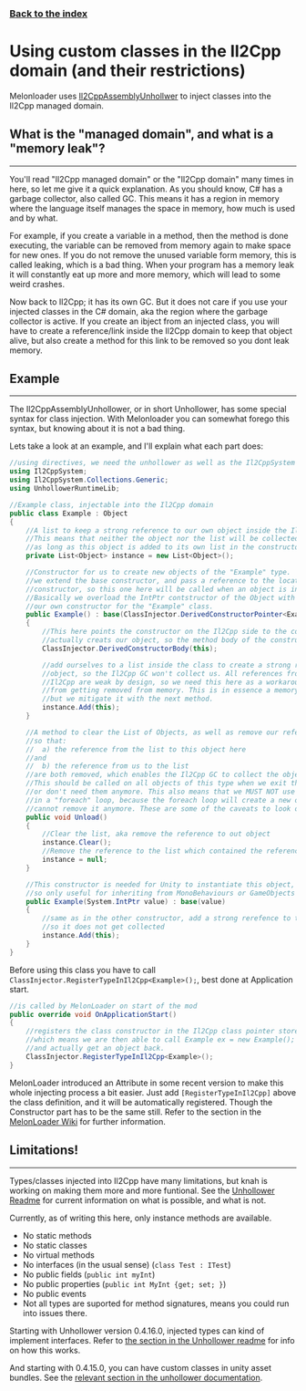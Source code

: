 ### [Back to the index](./../../Devs.md)

# Using custom classes in the Il2Cpp domain (and their restrictions)

Melonloader uses [Il2CppAssemblyUnhollwer](https://github.com/knah/Il2CppAssemblyUnhollower) to inject classes into the Il2Cpp managed domain. 

## What is the "managed domain", and what is a "memory leak"?
---
You'll read "Il2Cpp managed domain" or the "Il2Cpp domain" many times in here, so let me give it a quick explanation. As you should know, C# has a garbage collector, also called GC. This means it has a region in memory where the language itself manages the space in memory, how much is used and by what. 

For example, if you create a variable in a method, then the method is done executing, the variable can be removed from memory again to make space for new ones. If you do not remove the unused variable form memory, this is called leaking, which is a bad thing. When your program has a memory leak it will constantly eat up more and more memory, which will lead to some weird crashes. 

Now back to Il2Cpp; it has its own GC. But it does not care if you use your injected classes in the C# domain, aka the region where the garbage collector is active. If you create an ibject from an injected class, you will have to create a reference/link inside the Il2Cpp domain to keep that object alive, but also create a method for this link to be removed so you dont leak memory.

## Example
---
The Il2CppAssemblyUnhollower, or in short Unhollower, has some special syntax for class injection. With Melonloader you can somewhat forego this syntax, but knowing about it is not a bad thing.

Lets take a look at an example, and I'll explain what each part does:
```cs
//using directives, we need the unhollower as well as the Il2CppSystem
using Il2CppSystem;
using Il2CppSystem.Collections.Generic;
using UnhollowerRuntimeLib;

//Example class, injectable into the Il2Cpp domain
public class Example : Object
{
    //A list to keep a strong reference to our own object inside the Il2Cpp domain.
    //This means that neither the object nor the list will be collected by the GC
    //as long as this object is added to its own list in the constructor.
    private List<Object> instance = new List<Object>();

    //Constructor for us to create new objects of the "Example" type.
    //we extend the base constructor, and pass a reference to the location of our 
    //constructor, so this one here will be called when an object is instantiated.
    //Basically we overload the IntPtr contstructor of the Object with a pointer to 
    //our own constructor for the "Example" class.
    public Example() : base(ClassInjector.DerivedConstructorPointer<Example>())
    {
        //This here points the constructor on the Il2Cpp side to the code which
        //actually creats our object, so the method body of the constructor.
        ClassInjector.DerivedConstructorBody(this);

        //add ourselves to a list inside the class to create a strong reference to this
        //object, so the Il2Cpp GC won't collect us. All references from Mono/C# to
        //Il2Cpp are weak by design, so we need this here as a workaround to keep us
        //from getting removed from memory. This is in essence a memory leak by design
        //but we mitigate it with the next method.
        instance.Add(this);
    }

    //A method to clear the List of Objects, as well as remove our reference to it, 
    //so that: 
    //  a) the reference from the list to this object here
    //and 
    //  b) the reference from us to the list 
    //are both removed, which enables the Il2Cpp GC to collect the objects. 
    //This should be called on all objects of this type when we exit the program, 
    //or don't need them anymore. This also means that we MUST NOT use custom classes
    //in a "foreach" loop, because the foreach loop will create a new object, but it 
    //cannot remove it anymore. These are some of the caveats to look out for. 
    public void Unload()
    {
        //Clear the list, aka remove the reference to out object
        instance.Clear();
        //Remove the reference to the list which contained the reference to our selves. 
        instance = null;
    }

    //This constructor is needed for Unity to instantiate this object, 
    //so only useful for inheriting from MonoBehaviours or GameObjects 
    public Example(System.IntPtr value) : base(value)
    {
        //same as in the other constructor, add a strong rerefence to this object 
        //so it does not get collected
        instance.Add(this);
    }
}
```
Before using this class you have to call `ClassInjector.RegisterTypeInIl2Cpp<Example>();`, best done at Application start.
```cs
//is called by MelonLoader on start of the mod
public override void OnApplicationStart()
{
    //registers the class constructor in the Il2Cpp class pointer store,
    //which means we are then able to call Example ex = new Example(); 
    //and actually get an object back.
    ClassInjector.RegisterTypeInIl2Cpp<Example>();
}
```
MelonLoader introduced an Attribute in some recent version to make this whole injecting process a bit easier. Just add `[RegisterTypeInIl2Cpp]` above the class definition, and it will be automatically registered. Though the Constructor part has to be the same still. Refer to the section in the [MelonLoader Wiki](https://melonwiki.xyz/#/modders/attributes?id=registertypeinil2cpp) for further information.

## Limitations!
---
Types/classes injected into Il2Cpp have many limitations, but knah is working on making them more and more funtional. See the [Unhollower Readme](https://github.com/knah/Il2CppAssemblyUnhollower#class-injection) for current information on what is possible, and what is not.

Currently, as of writing this here, only instance methods are available. 
* No static methods
* No static classes
* No virtual methods
* No interfaces (in the usual sense) (`class Test : ITest`)
* No public fields (`public int myInt`)
* No public properties (`public int MyInt {get; set; }`)
* No public events
* Not all types are suported for method signatures, means you could run into issues there.
  
Starting with Unhollower version 0.4.16.0, injected types can kind of implement interfaces. Refer to [the section in the Unhollower readme](https://github.com/knah/Il2CppAssemblyUnhollower#implementing-interfaces-with-injected-types) for info on how this works.

And starting with 0.4.15.0, you can have custom classes in unity asset bundles.
See the [relevant section in the unhollower documentation](https://github.com/knah/Il2CppAssemblyUnhollower#injected-components-in-asset-bundles).
